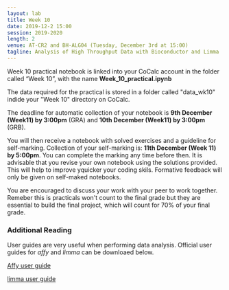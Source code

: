 ```yaml
---
layout: lab
title: Week 10
date: 2019-12-2 15:00
session: 2019-2020
length: 2
venue: AT-CR2 and BH-ALG04 (Tuesday, December 3rd at 15:00)
tagline: Analysis of High Throughput Data with Bioconductor and Limma
---
```


Week 10 practical notebook is linked into your CoCalc account in the folder called “Week 10”, with the name **Week_10_practical.ipynb**

The data required for the practical is stored in a folder called "data_wk10" indide your "Week 10" directory on CoCalc.


The deadline for automatic collection of your notebook is **9th December (Week11) by 3:00pm** (GRA) and **10th December (Week11) by 3:00pm** (GRB).

You will then receive a notebook with solved exercises and a guideline for self-marking. Collection of your self-marking is: **11th December (Week 11) by 5:00pm**. You can complete the marking any time before then. It is advisable that you revise your own notebook using the solutions provided. This will help to improve yquicker your coding skils. Formative feedback will only be given on self-maked notebooks.  

You are encouraged to discuss your work with your peer to work together. Remeber this is practicals won't count to the final grade but they are essential to build the final project, which will count for 70% of your final grade. 


### Additional Reading 

User guides are very useful when performing data analysis. Official user guides for *affy* and *limma* can be downloaed below.

[Affy user guide](http://opendsi.cc/bioinformatics/assets/affy.pdf)


[limma user guide](http://opendsi.cc/bioinformatics/assets/limma_usersguide.pdf)
